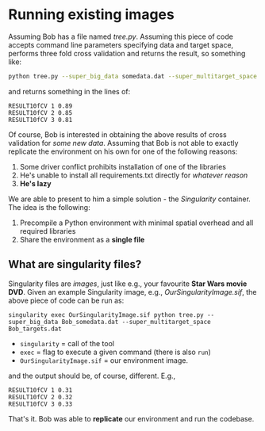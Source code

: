 # Running existing images

Assuming Bob has a file named *tree.py*. Assuming this piece of code accepts command line parameters specifying data and target space, performs three fold cross validation and returns the result, so something like:

```bash
python tree.py --super_big_data somedata.dat --super_multitarget_space targets.dat
```

and returns something in the lines of:

```
RESULT10fCV 1 0.89
RESULT10fCV 2 0.85
RESULT10fCV 3 0.81
```

Of course, Bob is interested in obtaining the above results of cross validation for _some new data_. Assuming that Bob is not able to exactly replicate the environment on his own for one of the following reasons:

1. Some driver conflict prohibits installation of one of the libraries
2. He's unable to install all requirements.txt directly for _whatever reason_
3. **He's lazy**

We are able to present to him a simple solution - the *Singularity* container. The idea is the following:
1. Precompile a Python environment with minimal spatial overhead and all required libraries
2. Share the environment as a **single file**

## What are singularity files?
Singularity files are *images*, just like e.g., your favourite **Star Wars movie DVD**.
Given an example Singularity image, e.g., *OurSingularityImage.sif*, the above piece of code can be run as:

```
singularity exec OurSingularityImage.sif python tree.py --super_big_data Bob_somedata.dat --super_multitarget_space Bob_targets.dat
```

+ `singularity` = call of the tool
+ `exec` = flag to execute a given command (there is also `run`)
+ `OurSingularityImage.sif` = our environment image.

and the output should be, of course, different. E.g.,

```
RESULT10fCV 1 0.31
RESULT10fCV 2 0.32
RESULT10fCV 3 0.33
```

That's it. Bob was able to **replicate** our environment and run the codebase.